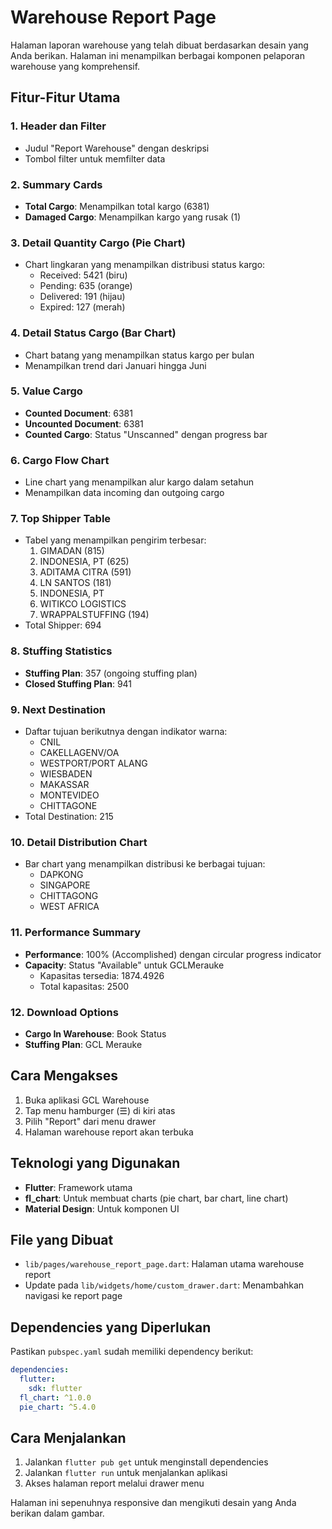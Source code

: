 # Warehouse Report Page

Halaman laporan warehouse yang telah dibuat berdasarkan desain yang Anda berikan. Halaman ini menampilkan berbagai komponen pelaporan warehouse yang komprehensif.

## Fitur-Fitur Utama

### 1. Header dan Filter
- Judul "Report Warehouse" dengan deskripsi
- Tombol filter untuk memfilter data

### 2. Summary Cards
- **Total Cargo**: Menampilkan total kargo (6381)
- **Damaged Cargo**: Menampilkan kargo yang rusak (1)

### 3. Detail Quantity Cargo (Pie Chart)
- Chart lingkaran yang menampilkan distribusi status kargo:
  - Received: 5421 (biru)
  - Pending: 635 (orange)
  - Delivered: 191 (hijau)
  - Expired: 127 (merah)

### 4. Detail Status Cargo (Bar Chart)
- Chart batang yang menampilkan status kargo per bulan
- Menampilkan trend dari Januari hingga Juni

### 5. Value Cargo
- **Counted Document**: 6381
- **Uncounted Document**: 6381
- **Counted Cargo**: Status "Unscanned" dengan progress bar

### 6. Cargo Flow Chart
- Line chart yang menampilkan alur kargo dalam setahun
- Menampilkan data incoming dan outgoing cargo

### 7. Top Shipper Table
- Tabel yang menampilkan pengirim terbesar:
  1. GIMADAN (815)
  2. INDONESIA, PT (625)
  3. ADITAMA CITRA (591)
  4. LN SANTOS (181)
  5. INDONESIA, PT
  6. WITIKCO LOGISTICS
  7. WRAPPALSTUFFING (194)
- Total Shipper: 694

### 8. Stuffing Statistics
- **Stuffing Plan**: 357 (ongoing stuffing plan)
- **Closed Stuffing Plan**: 941

### 9. Next Destination
- Daftar tujuan berikutnya dengan indikator warna:
  - CNIL
  - CAKELLAGENV/OA
  - WESTPORT/PORT ALANG
  - WIESBADEN
  - MAKASSAR
  - MONTEVIDEO
  - CHITTAGONE
- Total Destination: 215

### 10. Detail Distribution Chart
- Bar chart yang menampilkan distribusi ke berbagai tujuan:
  - DAPKONG
  - SINGAPORE
  - CHITTAGONG
  - WEST AFRICA

### 11. Performance Summary
- **Performance**: 100% (Accomplished) dengan circular progress indicator
- **Capacity**: Status "Available" untuk GCLMerauke
  - Kapasitas tersedia: 1874.4926
  - Total kapasitas: 2500

### 12. Download Options
- **Cargo In Warehouse**: Book Status
- **Stuffing Plan**: GCL Merauke

## Cara Mengakses

1. Buka aplikasi GCL Warehouse
2. Tap menu hamburger (☰) di kiri atas
3. Pilih "Report" dari menu drawer
4. Halaman warehouse report akan terbuka

## Teknologi yang Digunakan

- **Flutter**: Framework utama
- **fl_chart**: Untuk membuat charts (pie chart, bar chart, line chart)
- **Material Design**: Untuk komponen UI

## File yang Dibuat

- `lib/pages/warehouse_report_page.dart`: Halaman utama warehouse report
- Update pada `lib/widgets/home/custom_drawer.dart`: Menambahkan navigasi ke report page

## Dependencies yang Diperlukan

Pastikan `pubspec.yaml` sudah memiliki dependency berikut:
```yaml
dependencies:
  flutter:
    sdk: flutter
  fl_chart: ^1.0.0
  pie_chart: ^5.4.0
```

## Cara Menjalankan

1. Jalankan `flutter pub get` untuk menginstall dependencies
2. Jalankan `flutter run` untuk menjalankan aplikasi
3. Akses halaman report melalui drawer menu

Halaman ini sepenuhnya responsive dan mengikuti desain yang Anda berikan dalam gambar.
